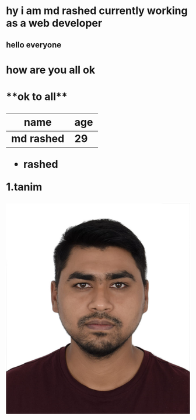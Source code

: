 # hy i am md rashed currently working as a web developer #

## hello everyone ##
<h1>how are you all ok<h1>
**ok to all**

| name | age |
|------|------|
| md rashed | 29 |


- rashed

1.tanim

![md rashed](images/tanim.jpg)
